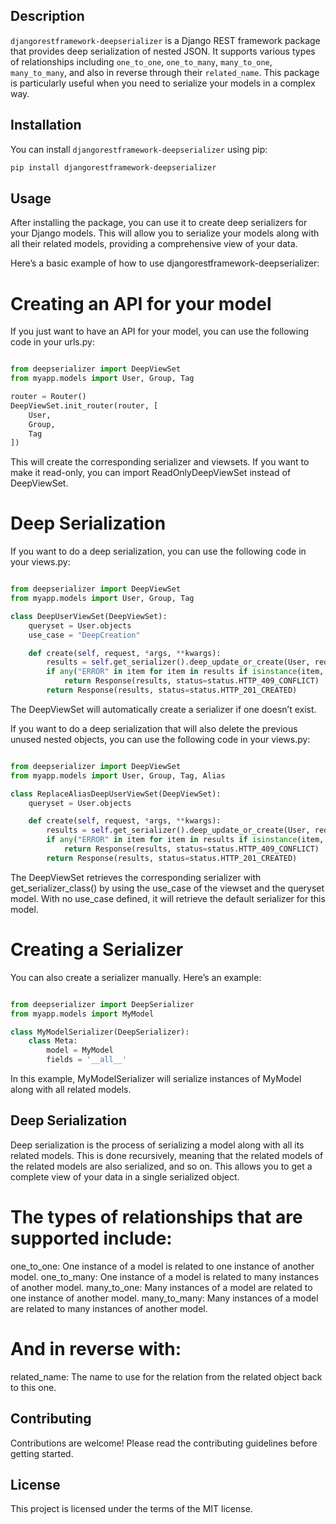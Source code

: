 ## Description

`djangorestframework-deepserializer` is a Django REST framework package that provides deep serialization of nested JSON. It supports various types of relationships including `one_to_one`, `one_to_many`, `many_to_one`, `many_to_many`, and also in reverse through their `related_name`. This package is particularly useful when you need to serialize your models in a complex way.

## Installation

You can install `djangorestframework-deepserializer` using pip:

```bash
pip install djangorestframework-deepserializer
```

## Usage

After installing the package, you can use it to create deep serializers for your Django models. This will allow you to serialize your models along with all their related models, providing a comprehensive view of your data.

Here’s a basic example of how to use djangorestframework-deepserializer:

# Creating an API for your model
If you just want to have an API for your model, you can use the following code in your urls.py:

```Python

from deepserializer import DeepViewSet
from myapp.models import User, Group, Tag

router = Router()
DeepViewSet.init_router(router, [
    User,
    Group,
    Tag
])
```
This will create the corresponding serializer and viewsets. If you want to make it read-only, you can import ReadOnlyDeepViewSet instead of DeepViewSet.

# Deep Serialization
If you want to do a deep serialization, you can use the following code in your views.py:

```Python

from deepserializer import DeepViewSet
from myapp.models import User, Group, Tag

class DeepUserViewSet(DeepViewSet):
    queryset = User.objects
    use_case = "DeepCreation"

    def create(self, request, *args, **kwargs):
        results = self.get_serializer().deep_update_or_create(User, request.data)
        if any("ERROR" in item for item in results if isinstance(item, dict)):
            return Response(results, status=status.HTTP_409_CONFLICT)
        return Response(results, status=status.HTTP_201_CREATED)
```
The DeepViewSet will automatically create a serializer if one doesn’t exist.

If you want to do a deep serialization that will also delete the previous unused nested objects, you can use the following code in your views.py:

```Python

from deepserializer import DeepViewSet
from myapp.models import User, Group, Tag, Alias

class ReplaceAliasDeepUserViewSet(DeepViewSet):
    queryset = User.objects

    def create(self, request, *args, **kwargs):
        results = self.get_serializer().deep_update_or_create(User, request.data, delete_models=[Alias])
        if any("ERROR" in item for item in results if isinstance(item, dict)):
            return Response(results, status=status.HTTP_409_CONFLICT)
        return Response(results, status=status.HTTP_201_CREATED)
```
The DeepViewSet retrieves the corresponding serializer with get_serializer_class() by using the use_case of the viewset and the queryset model. With no use_case defined, it will retrieve the default serializer for this model.

# Creating a Serializer

You can also create a serializer manually. Here’s an example:

```Python

from deepserializer import DeepSerializer
from myapp.models import MyModel

class MyModelSerializer(DeepSerializer):
    class Meta:
        model = MyModel
        fields = '__all__'
```
In this example, MyModelSerializer will serialize instances of MyModel along with all related models.

## Deep Serialization

Deep serialization is the process of serializing a model along with all its related models. This is done recursively, meaning that the related models of the related models are also serialized, and so on. This allows you to get a complete view of your data in a single serialized object.

# The types of relationships that are supported include:

one_to_one: One instance of a model is related to one instance of another model.
one_to_many: One instance of a model is related to many instances of another model.
many_to_one: Many instances of a model are related to one instance of another model.
many_to_many: Many instances of a model are related to many instances of another model.

# And in reverse with:

related_name: The name to use for the relation from the related object back to this one.

## Contributing

Contributions are welcome! Please read the contributing guidelines before getting started.

## License

This project is licensed under the terms of the MIT license.
